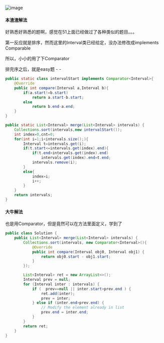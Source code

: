 ![image](http://ww1.sinaimg.cn/large/005CRBrHjw1f8ru1a1vw7j30bv03sdfr.jpg)

#### 本渣渣解法
好熟悉好熟悉的题啊，感觉在51上面已经做过了各种类似的题目。。。

第一反应就是排序，然而这里的Interval类已经给定，没办法修改成implements Comparable

所以，小小的用了下Comparator

排完序之后，就是easy题  - -
```Java
public static class intervalStart implements Comparator<Interval>{
    @Override
    public int compare(Interval a,Interval b){
    	if(a.start!=b.start)
    		return a.start-b.start;
    	else
    		return b.end-a.end;
    }
}

public static List<Interval> merge(List<Interval> intervals) {
    Collections.sort(intervals,new intervalStart());
    int index=0,cnt=0;
    for(int i=1;i<intervals.size();){
    	Interval t=intervals.get(i);
    	if(t.start<=intervals.get(index).end){
    		if(t.end>intervals.get(index).end)
    			intervals.get(index).end=t.end;
    		intervals.remove(i);
    	}
    	else{
    		index=i;
    		i++;
    	}
    }
    return intervals;
}
```

#### 大牛解法
也是用Comparator，但是竟然可以在方法里面定义，学到了
```Java
public class Solution {
    public List<Interval> merge(List<Interval> intervals) {
        Collections.sort(intervals, new Comparator<Interval>(){
            @Override
            public int compare(Interval obj0, Interval obj1) {
                return obj0.start - obj1.start;
            }
        });

        List<Interval> ret = new ArrayList<>();
        Interval prev = null;
        for (Interval inter : intervals) {
            if (  prev==null || inter.start>prev.end ) {
                ret.add(inter);
                prev = inter;
            } else if (inter.end>prev.end) {
                // Modify the element already in list
                prev.end = inter.end;
            }
        }
        return ret;
    }
}
```